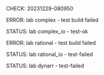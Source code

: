 CHECK: 20231229-080950
ERROR: lab complex - test build failed
STATUS: lab complex_io - test-ok
ERROR: lab rational - test build failed
STATUS: lab rational_io - test-failed
STATUS: lab dynarr - test-failed
